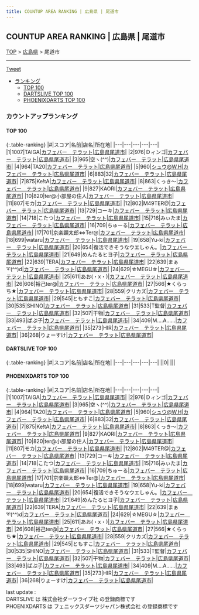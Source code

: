 ```yaml
---
title: COUNTUP AREA RANKING | 広島県 | 尾道市
---
```

## COUNTUP AREA RANKING | 広島県 | 尾道市

[TOP](/darts/rank/) > [広島県](/darts/rank/広島県/) > 尾道市

___

<a href="https://twitter.com/share?ref_src=twsrc%5Etfw" data-text="COUNTUP AREA RANKING | 広島県尾道市" class="twitter-share-button" data-hashtags="DARTSLIVE,PHOENIXDARTS,darts,ダーツ" data-show-count="false">Tweet</a>

* [ランキング](#カウントアップランキング)
    * [TOP 100](#top-100)
    * [DARTSLIVE TOP 100](#dartslive-top-100)
    * [PHOENIXDARTS TOP 100](#phoenixdarts-top-100)

### カウントアップランキング

#### TOP 100



{:.table-ranking}
|#|スコア|名前|店名|所在地|
|---|---|---|---|---|
|1|1007|<span class="rank-name-pd">TAIGA</span>|<a href="https://vs.phoenixdarts.com/jp/shop/shopDetailInfo/s_67371?s_seq=67371">カフェバー　テラット</a>|<a href="/darts/rank/広島県/尾道市">広島県尾道市</a>|
|2|976|<span class="rank-name-pd">Ｄィンゴ</span>|<a href="https://vs.phoenixdarts.com/jp/shop/shopDetailInfo/s_67371?s_seq=67371">カフェバー　テラット</a>|<a href="/darts/rank/広島県/尾道市">広島県尾道市</a>|
|3|965|<span class="rank-name-pd">空ヽ(^^)</span>|<a href="https://vs.phoenixdarts.com/jp/shop/shopDetailInfo/s_67371?s_seq=67371">カフェバー　テラット</a>|<a href="/darts/rank/広島県/尾道市">広島県尾道市</a>|
|4|964|<span class="rank-name-pd">TA20</span>|<a href="https://vs.phoenixdarts.com/jp/shop/shopDetailInfo/s_67371?s_seq=67371">カフェバー　テラット</a>|<a href="/darts/rank/広島県/尾道市">広島県尾道市</a>|
|5|960|<span class="rank-name-pd">シュウ@W.H</span>|<a href="https://vs.phoenixdarts.com/jp/shop/shopDetailInfo/s_67371?s_seq=67371">カフェバー　テラット</a>|<a href="/darts/rank/広島県/尾道市">広島県尾道市</a>|
|6|883|<span class="rank-name-pd">32</span>|<a href="https://vs.phoenixdarts.com/jp/shop/shopDetailInfo/s_67371?s_seq=67371">カフェバー　テラット</a>|<a href="/darts/rank/広島県/尾道市">広島県尾道市</a>|
|7|875|<span class="rank-name-pd">Ke!tA</span>|<a href="https://vs.phoenixdarts.com/jp/shop/shopDetailInfo/s_67371?s_seq=67371">カフェバー　テラット</a>|<a href="/darts/rank/広島県/尾道市">広島県尾道市</a>|
|8|863|<span class="rank-name-pd">くっき～</span>|<a href="https://vs.phoenixdarts.com/jp/shop/shopDetailInfo/s_67371?s_seq=67371">カフェバー　テラット</a>|<a href="/darts/rank/広島県/尾道市">広島県尾道市</a>|
|9|827|<span class="rank-name-pd">KAORI</span>|<a href="https://vs.phoenixdarts.com/jp/shop/shopDetailInfo/s_67371?s_seq=67371">カフェバー　テラット</a>|<a href="/darts/rank/広島県/尾道市">広島県尾道市</a>|
|10|820|<span class="rank-name-pd">ter@小部屋の住人</span>|<a href="https://vs.phoenixdarts.com/jp/shop/shopDetailInfo/s_67371?s_seq=67371">カフェバー　テラット</a>|<a href="/darts/rank/広島県/尾道市">広島県尾道市</a>|
|11|807|<span class="rank-name-pd">モカ</span>|<a href="https://vs.phoenixdarts.com/jp/shop/shopDetailInfo/s_67371?s_seq=67371">カフェバー　テラット</a>|<a href="/darts/rank/広島県/尾道市">広島県尾道市</a>|
|12|802|<span class="rank-name-pd">M49TER@</span>|<a href="https://vs.phoenixdarts.com/jp/shop/shopDetailInfo/s_67371?s_seq=67371">カフェバー　テラット</a>|<a href="/darts/rank/広島県/尾道市">広島県尾道市</a>|
|13|729|<span class="rank-name-pd">コーキ</span>|<a href="https://vs.phoenixdarts.com/jp/shop/shopDetailInfo/s_67371?s_seq=67371">カフェバー　テラット</a>|<a href="/darts/rank/広島県/尾道市">広島県尾道市</a>|
|14|718|<span class="rank-name-pd">こたつ</span>|<a href="https://vs.phoenixdarts.com/jp/shop/shopDetailInfo/s_67371?s_seq=67371">カフェバー　テラット</a>|<a href="/darts/rank/広島県/尾道市">広島県尾道市</a>|
|15|716|<span class="rank-name-pd">みぃたま</span>|<a href="https://vs.phoenixdarts.com/jp/shop/shopDetailInfo/s_67371?s_seq=67371">カフェバー　テラット</a>|<a href="/darts/rank/広島県/尾道市">広島県尾道市</a>|
|16|709|<span class="rank-name-pd">ちゅーる</span>|<a href="https://vs.phoenixdarts.com/jp/shop/shopDetailInfo/s_67371?s_seq=67371">カフェバー　テラット</a>|<a href="/darts/rank/広島県/尾道市">広島県尾道市</a>|
|17|701|<span class="rank-name-pd">京楽顕太郎⇔Ter@</span>|<a href="https://vs.phoenixdarts.com/jp/shop/shopDetailInfo/s_67371?s_seq=67371">カフェバー　テラット</a>|<a href="/darts/rank/広島県/尾道市">広島県尾道市</a>|
|18|699|<span class="rank-name-pd">wataru</span>|<a href="https://vs.phoenixdarts.com/jp/shop/shopDetailInfo/s_67371?s_seq=67371">カフェバー　テラット</a>|<a href="/darts/rank/広島県/尾道市">広島県尾道市</a>|
|19|658|<span class="rank-name-pd">Yu-ki</span>|<a href="https://vs.phoenixdarts.com/jp/shop/shopDetailInfo/s_67371?s_seq=67371">カフェバー　テラット</a>|<a href="/darts/rank/広島県/尾道市">広島県尾道市</a>|
|20|654|<span class="rank-name-pd">復活できそうなウエしゃん。</span>|<a href="https://vs.phoenixdarts.com/jp/shop/shopDetailInfo/s_67371?s_seq=67371">カフェバー　テラット</a>|<a href="/darts/rank/広島県/尾道市">広島県尾道市</a>|
|21|649|<span class="rank-name-pd">めんたるヒヨ子</span>|<a href="https://vs.phoenixdarts.com/jp/shop/shopDetailInfo/s_67371?s_seq=67371">カフェバー　テラット</a>|<a href="/darts/rank/広島県/尾道市">広島県尾道市</a>|
|22|639|<span class="rank-name-pd">TERA</span>|<a href="https://vs.phoenixdarts.com/jp/shop/shopDetailInfo/s_67371?s_seq=67371">カフェバー　テラット</a>|<a href="/darts/rank/広島県/尾道市">広島県尾道市</a>|
|22|639|<span class="rank-name-pd">まぁ➰(^^)d</span>|<a href="https://vs.phoenixdarts.com/jp/shop/shopDetailInfo/s_67371?s_seq=67371">カフェバー　テラット</a>|<a href="/darts/rank/広島県/尾道市">広島県尾道市</a>|
|24|629|<span class="rank-name-pd">☆MEGU☆</span>|<a href="https://vs.phoenixdarts.com/jp/shop/shopDetailInfo/s_67371?s_seq=67371">カフェバー　テラット</a>|<a href="/darts/rank/広島県/尾道市">広島県尾道市</a>|
|25|611|<span class="rank-name-pd">あお(・x・)</span>|<a href="https://vs.phoenixdarts.com/jp/shop/shopDetailInfo/s_67371?s_seq=67371">カフェバー　テラット</a>|<a href="/darts/rank/広島県/尾道市">広島県尾道市</a>|
|26|608|<span class="rank-name-pd">裕己ter@</span>|<a href="https://vs.phoenixdarts.com/jp/shop/shopDetailInfo/s_67371?s_seq=67371">カフェバー　テラット</a>|<a href="/darts/rank/広島県/尾道市">広島県尾道市</a>|
|27|566|<span class="rank-name-pd">★くらっち★</span>|<a href="https://vs.phoenixdarts.com/jp/shop/shopDetailInfo/s_67371?s_seq=67371">カフェバー　テラット</a>|<a href="/darts/rank/広島県/尾道市">広島県尾道市</a>|
|28|559|<span class="rank-name-pd">クリカズ</span>|<a href="https://vs.phoenixdarts.com/jp/shop/shopDetailInfo/s_67371?s_seq=67371">カフェバー　テラット</a>|<a href="/darts/rank/広島県/尾道市">広島県尾道市</a>|
|29|545|<span class="rank-name-pd">ともすこ</span>|<a href="https://vs.phoenixdarts.com/jp/shop/shopDetailInfo/s_67371?s_seq=67371">カフェバー　テラット</a>|<a href="/darts/rank/広島県/尾道市">広島県尾道市</a>|
|30|535|<span class="rank-name-pd">SHINO</span>|<a href="https://vs.phoenixdarts.com/jp/shop/shopDetailInfo/s_67371?s_seq=67371">カフェバー　テラット</a>|<a href="/darts/rank/広島県/尾道市">広島県尾道市</a>|
|31|533|<span class="rank-name-pd">T監督</span>|<a href="https://vs.phoenixdarts.com/jp/shop/shopDetailInfo/s_67371?s_seq=67371">カフェバー　テラット</a>|<a href="/darts/rank/広島県/尾道市">広島県尾道市</a>|
|32|507|<span class="rank-name-pd">干物</span>|<a href="https://vs.phoenixdarts.com/jp/shop/shopDetailInfo/s_67371?s_seq=67371">カフェバー　テラット</a>|<a href="/darts/rank/広島県/尾道市">広島県尾道市</a>|
|33|493|<span class="rank-name-pd">ぱぷ子</span>|<a href="https://vs.phoenixdarts.com/jp/shop/shopDetailInfo/s_67371?s_seq=67371">カフェバー　テラット</a>|<a href="/darts/rank/広島県/尾道市">広島県尾道市</a>|
|34|409|<span class="rank-name-pd">M....A......</span>|<a href="https://vs.phoenixdarts.com/jp/shop/shopDetailInfo/s_67371?s_seq=67371">カフェバー　テラット</a>|<a href="/darts/rank/広島県/尾道市">広島県尾道市</a>|
|35|273|<span class="rank-name-pd">HIR</span>|<a href="https://vs.phoenixdarts.com/jp/shop/shopDetailInfo/s_67371?s_seq=67371">カフェバー　テラット</a>|<a href="/darts/rank/広島県/尾道市">広島県尾道市</a>|
|36|268|<span class="rank-name-pd">りょーすけ</span>|<a href="https://vs.phoenixdarts.com/jp/shop/shopDetailInfo/s_67371?s_seq=67371">カフェバー　テラット</a>|<a href="/darts/rank/広島県/尾道市">広島県尾道市</a>|


#### DARTSLIVE TOP 100



{:.table-ranking}
|#|スコア|名前|店名|所在地|
|---|---|---|---|---|
||0|<span class="rank-name-dl"> </span>|<a href=""></a>|<a href="/darts/rank//"></a>|


#### PHOENIXDARTS TOP 100



{:.table-ranking}
|#|スコア|名前|店名|所在地|
|---|---|---|---|---|
|1|1007|<span class="rank-name-pd">TAIGA</span>|<a href="https://vs.phoenixdarts.com/jp/shop/shopDetailInfo/s_67371?s_seq=67371">カフェバー　テラット</a>|<a href="/darts/rank/広島県/尾道市">広島県尾道市</a>|
|2|976|<span class="rank-name-pd">Ｄィンゴ</span>|<a href="https://vs.phoenixdarts.com/jp/shop/shopDetailInfo/s_67371?s_seq=67371">カフェバー　テラット</a>|<a href="/darts/rank/広島県/尾道市">広島県尾道市</a>|
|3|965|<span class="rank-name-pd">空ヽ(^^)</span>|<a href="https://vs.phoenixdarts.com/jp/shop/shopDetailInfo/s_67371?s_seq=67371">カフェバー　テラット</a>|<a href="/darts/rank/広島県/尾道市">広島県尾道市</a>|
|4|964|<span class="rank-name-pd">TA20</span>|<a href="https://vs.phoenixdarts.com/jp/shop/shopDetailInfo/s_67371?s_seq=67371">カフェバー　テラット</a>|<a href="/darts/rank/広島県/尾道市">広島県尾道市</a>|
|5|960|<span class="rank-name-pd">シュウ@W.H</span>|<a href="https://vs.phoenixdarts.com/jp/shop/shopDetailInfo/s_67371?s_seq=67371">カフェバー　テラット</a>|<a href="/darts/rank/広島県/尾道市">広島県尾道市</a>|
|6|883|<span class="rank-name-pd">32</span>|<a href="https://vs.phoenixdarts.com/jp/shop/shopDetailInfo/s_67371?s_seq=67371">カフェバー　テラット</a>|<a href="/darts/rank/広島県/尾道市">広島県尾道市</a>|
|7|875|<span class="rank-name-pd">Ke!tA</span>|<a href="https://vs.phoenixdarts.com/jp/shop/shopDetailInfo/s_67371?s_seq=67371">カフェバー　テラット</a>|<a href="/darts/rank/広島県/尾道市">広島県尾道市</a>|
|8|863|<span class="rank-name-pd">くっき～</span>|<a href="https://vs.phoenixdarts.com/jp/shop/shopDetailInfo/s_67371?s_seq=67371">カフェバー　テラット</a>|<a href="/darts/rank/広島県/尾道市">広島県尾道市</a>|
|9|827|<span class="rank-name-pd">KAORI</span>|<a href="https://vs.phoenixdarts.com/jp/shop/shopDetailInfo/s_67371?s_seq=67371">カフェバー　テラット</a>|<a href="/darts/rank/広島県/尾道市">広島県尾道市</a>|
|10|820|<span class="rank-name-pd">ter@小部屋の住人</span>|<a href="https://vs.phoenixdarts.com/jp/shop/shopDetailInfo/s_67371?s_seq=67371">カフェバー　テラット</a>|<a href="/darts/rank/広島県/尾道市">広島県尾道市</a>|
|11|807|<span class="rank-name-pd">モカ</span>|<a href="https://vs.phoenixdarts.com/jp/shop/shopDetailInfo/s_67371?s_seq=67371">カフェバー　テラット</a>|<a href="/darts/rank/広島県/尾道市">広島県尾道市</a>|
|12|802|<span class="rank-name-pd">M49TER@</span>|<a href="https://vs.phoenixdarts.com/jp/shop/shopDetailInfo/s_67371?s_seq=67371">カフェバー　テラット</a>|<a href="/darts/rank/広島県/尾道市">広島県尾道市</a>|
|13|729|<span class="rank-name-pd">コーキ</span>|<a href="https://vs.phoenixdarts.com/jp/shop/shopDetailInfo/s_67371?s_seq=67371">カフェバー　テラット</a>|<a href="/darts/rank/広島県/尾道市">広島県尾道市</a>|
|14|718|<span class="rank-name-pd">こたつ</span>|<a href="https://vs.phoenixdarts.com/jp/shop/shopDetailInfo/s_67371?s_seq=67371">カフェバー　テラット</a>|<a href="/darts/rank/広島県/尾道市">広島県尾道市</a>|
|15|716|<span class="rank-name-pd">みぃたま</span>|<a href="https://vs.phoenixdarts.com/jp/shop/shopDetailInfo/s_67371?s_seq=67371">カフェバー　テラット</a>|<a href="/darts/rank/広島県/尾道市">広島県尾道市</a>|
|16|709|<span class="rank-name-pd">ちゅーる</span>|<a href="https://vs.phoenixdarts.com/jp/shop/shopDetailInfo/s_67371?s_seq=67371">カフェバー　テラット</a>|<a href="/darts/rank/広島県/尾道市">広島県尾道市</a>|
|17|701|<span class="rank-name-pd">京楽顕太郎⇔Ter@</span>|<a href="https://vs.phoenixdarts.com/jp/shop/shopDetailInfo/s_67371?s_seq=67371">カフェバー　テラット</a>|<a href="/darts/rank/広島県/尾道市">広島県尾道市</a>|
|18|699|<span class="rank-name-pd">wataru</span>|<a href="https://vs.phoenixdarts.com/jp/shop/shopDetailInfo/s_67371?s_seq=67371">カフェバー　テラット</a>|<a href="/darts/rank/広島県/尾道市">広島県尾道市</a>|
|19|658|<span class="rank-name-pd">Yu-ki</span>|<a href="https://vs.phoenixdarts.com/jp/shop/shopDetailInfo/s_67371?s_seq=67371">カフェバー　テラット</a>|<a href="/darts/rank/広島県/尾道市">広島県尾道市</a>|
|20|654|<span class="rank-name-pd">復活できそうなウエしゃん。</span>|<a href="https://vs.phoenixdarts.com/jp/shop/shopDetailInfo/s_67371?s_seq=67371">カフェバー　テラット</a>|<a href="/darts/rank/広島県/尾道市">広島県尾道市</a>|
|21|649|<span class="rank-name-pd">めんたるヒヨ子</span>|<a href="https://vs.phoenixdarts.com/jp/shop/shopDetailInfo/s_67371?s_seq=67371">カフェバー　テラット</a>|<a href="/darts/rank/広島県/尾道市">広島県尾道市</a>|
|22|639|<span class="rank-name-pd">TERA</span>|<a href="https://vs.phoenixdarts.com/jp/shop/shopDetailInfo/s_67371?s_seq=67371">カフェバー　テラット</a>|<a href="/darts/rank/広島県/尾道市">広島県尾道市</a>|
|22|639|<span class="rank-name-pd">まぁ➰(^^)d</span>|<a href="https://vs.phoenixdarts.com/jp/shop/shopDetailInfo/s_67371?s_seq=67371">カフェバー　テラット</a>|<a href="/darts/rank/広島県/尾道市">広島県尾道市</a>|
|24|629|<span class="rank-name-pd">☆MEGU☆</span>|<a href="https://vs.phoenixdarts.com/jp/shop/shopDetailInfo/s_67371?s_seq=67371">カフェバー　テラット</a>|<a href="/darts/rank/広島県/尾道市">広島県尾道市</a>|
|25|611|<span class="rank-name-pd">あお(・x・)</span>|<a href="https://vs.phoenixdarts.com/jp/shop/shopDetailInfo/s_67371?s_seq=67371">カフェバー　テラット</a>|<a href="/darts/rank/広島県/尾道市">広島県尾道市</a>|
|26|608|<span class="rank-name-pd">裕己ter@</span>|<a href="https://vs.phoenixdarts.com/jp/shop/shopDetailInfo/s_67371?s_seq=67371">カフェバー　テラット</a>|<a href="/darts/rank/広島県/尾道市">広島県尾道市</a>|
|27|566|<span class="rank-name-pd">★くらっち★</span>|<a href="https://vs.phoenixdarts.com/jp/shop/shopDetailInfo/s_67371?s_seq=67371">カフェバー　テラット</a>|<a href="/darts/rank/広島県/尾道市">広島県尾道市</a>|
|28|559|<span class="rank-name-pd">クリカズ</span>|<a href="https://vs.phoenixdarts.com/jp/shop/shopDetailInfo/s_67371?s_seq=67371">カフェバー　テラット</a>|<a href="/darts/rank/広島県/尾道市">広島県尾道市</a>|
|29|545|<span class="rank-name-pd">ともすこ</span>|<a href="https://vs.phoenixdarts.com/jp/shop/shopDetailInfo/s_67371?s_seq=67371">カフェバー　テラット</a>|<a href="/darts/rank/広島県/尾道市">広島県尾道市</a>|
|30|535|<span class="rank-name-pd">SHINO</span>|<a href="https://vs.phoenixdarts.com/jp/shop/shopDetailInfo/s_67371?s_seq=67371">カフェバー　テラット</a>|<a href="/darts/rank/広島県/尾道市">広島県尾道市</a>|
|31|533|<span class="rank-name-pd">T監督</span>|<a href="https://vs.phoenixdarts.com/jp/shop/shopDetailInfo/s_67371?s_seq=67371">カフェバー　テラット</a>|<a href="/darts/rank/広島県/尾道市">広島県尾道市</a>|
|32|507|<span class="rank-name-pd">干物</span>|<a href="https://vs.phoenixdarts.com/jp/shop/shopDetailInfo/s_67371?s_seq=67371">カフェバー　テラット</a>|<a href="/darts/rank/広島県/尾道市">広島県尾道市</a>|
|33|493|<span class="rank-name-pd">ぱぷ子</span>|<a href="https://vs.phoenixdarts.com/jp/shop/shopDetailInfo/s_67371?s_seq=67371">カフェバー　テラット</a>|<a href="/darts/rank/広島県/尾道市">広島県尾道市</a>|
|34|409|<span class="rank-name-pd">M....A......</span>|<a href="https://vs.phoenixdarts.com/jp/shop/shopDetailInfo/s_67371?s_seq=67371">カフェバー　テラット</a>|<a href="/darts/rank/広島県/尾道市">広島県尾道市</a>|
|35|273|<span class="rank-name-pd">HIR</span>|<a href="https://vs.phoenixdarts.com/jp/shop/shopDetailInfo/s_67371?s_seq=67371">カフェバー　テラット</a>|<a href="/darts/rank/広島県/尾道市">広島県尾道市</a>|
|36|268|<span class="rank-name-pd">りょーすけ</span>|<a href="https://vs.phoenixdarts.com/jp/shop/shopDetailInfo/s_67371?s_seq=67371">カフェバー　テラット</a>|<a href="/darts/rank/広島県/尾道市">広島県尾道市</a>|


<div class="footer border-top border-gray-light mt-5 pt-3 text-right text-gray">
    last update : <span style="font-weight: italic" id="foot_last_modified"></span><br />
    DARTSLIVE は 株式会社ダーツライブ社 の登録商標です<br />
    PHOENIXDARTS は フェニックスダーツジャパン株式会社 の登録商標です<br />
</div>

<script src="https://cdnjs.cloudflare.com/ajax/libs/jquery.tablesorter/2.31.3/js/jquery.tablesorter.min.js" integrity="sha512-qzgd5cYSZcosqpzpn7zF2ZId8f/8CHmFKZ8j7mU4OUXTNRd5g+ZHBPsgKEwoqxCtdQvExE5LprwwPAgoicguNg==" crossorigin="anonymous" referrerpolicy="no-referrer"></script>
<link rel="stylesheet" href="https://cdnjs.cloudflare.com/ajax/libs/jquery.tablesorter/2.31.3/css/theme.default.min.css" integrity="sha512-wghhOJkjQX0Lh3NSWvNKeZ0ZpNn+SPVXX1Qyc9OCaogADktxrBiBdKGDoqVUOyhStvMBmJQ8ZdMHiR3wuEq8+w==" crossorigin="anonymous" referrerpolicy="no-referrer" />
<script>
$(function() {
    $(".table-ranking").tablesorter({sortList:[[0, 0]]});
    $("#foot_last_modified").text(formatDate(new Date(document.lastModified), 'yyyy-MM-dd HH:mm:ss'));
});
</script>

<script async src="https://platform.twitter.com/widgets.js" charset="utf-8"></script>